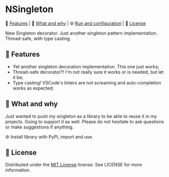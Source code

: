 NSingleton
============

:star2: [Features](#star2-features) | :pushpin: [What and why](#pushpin-what-and-why) | :gear: [Run and configuration](#gear-run-and-configuration) | :scroll: [License](#scroll-license)

New Singleton decorator. Just another singleton pattern implementation. Thread-safe, with type casting.

<!-- Features -->
:star2: Features
---------------

- Yet another singleton decoration implementation. This one just works;
- Thread-safe decorator?! I'm not really sure it works or is needed, but let it be;
- Type casting! VSCode's linters are not screaming and auto-completion works as expected;

<!-- What and why -->
:pushpin: What and why
---------------

Just wanted to push my singleton as a library to be able to reuse it in my projects. Going to support it as well. Please do not hesitate to ask questions or make suggestions if anything.

<!-- Run and configuration -->
:gear: Install library with PyPi, import and use.

<!-- License -->
:scroll: License
---------------

Distributed under the [MIT License](https://spdx.org/licenses/MIT.html) license. See LICENSE for more information.

